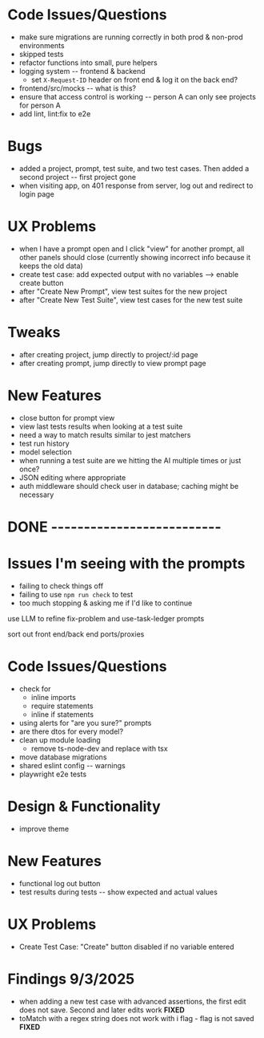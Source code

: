 # Code Issues/Questions
- make sure migrations are running correctly in both prod & non-prod environments
- skipped tests
- refactor functions into small, pure helpers
- logging system -- frontend & backend
  - set `X-Request-ID` header on front end & log it on the back end?
- frontend/src/mocks -- what is this?
- ensure that access control is working -- person A can only see projects for person A
- add lint, lint:fix to e2e

# Bugs
- added a project, prompt, test suite, and two test cases. Then added a second project -- first project gone
- when visiting app, on 401 response from server, log out and redirect to login page

# UX Problems
- when I have a prompt open and I click "view" for another prompt, all other panels should close (currently showing incorrect info because it keeps the old data)
- create test case: add expected output with no variables --> enable create button
- after "Create New Prompt", view test suites for the new project
- after "Create New Test Suite", view test cases for the new test suite

# Tweaks
- after creating project, jump directly to project/:id page
- after creating prompt, jump directly to view prompt page

# New Features
- close button for prompt view
- view last tests results when looking at a test suite
- need a way to match results similar to jest matchers
- test run history
- model selection
- when running a test suite are we hitting the AI multiple times or just once?
- JSON editing where appropriate
- auth middleware should check user in database; caching might be necessary


# DONE --------------------------

# Issues I'm seeing with the prompts
- failing to check things off
- failing to use `npm run check` to test
- too much stopping & asking me if I'd like to continue

use LLM to refine fix-problem and use-task-ledger prompts

sort out front end/back end ports/proxies

# Code Issues/Questions
- check for
  - inline imports
  - require statements
  - inline if statements
- using alerts for "are you sure?" prompts
- are there dtos for every model?
- clean up module loading
  - remove ts-node-dev and replace with tsx
- move database migrations
- shared eslint config -- warnings
- playwright e2e tests

# Design & Functionality
- improve theme

# New Features
- functional log out button
- test results during tests -- show expected and actual values

# UX Problems
- Create Test Case: "Create" button disabled if no variable entered

# Findings 9/3/2025
- when adding a new test case with advanced assertions, the first edit does not save. Second and later edits work **FIXED**
- toMatch with a regex string does not work with i flag - flag is not saved **FIXED**
